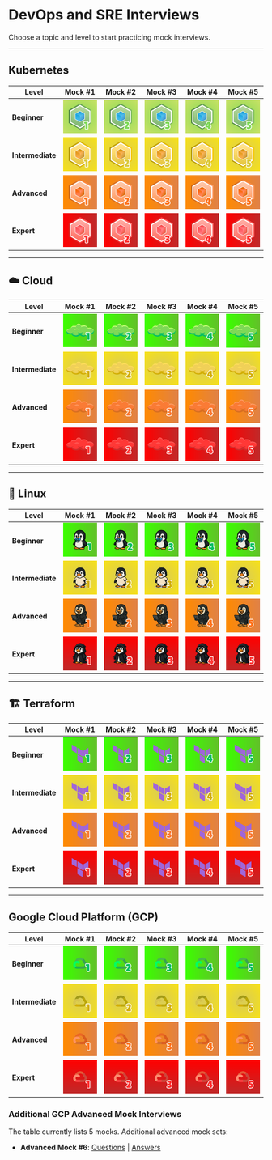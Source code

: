 # DevOps and SRE Interviews

Choose a topic and level to start practicing mock interviews.

---

## Kubernetes

| Level | Mock #1 | Mock #2 | Mock #3 | Mock #4 | Mock #5 |
|---|---|---|---|---|---|
| **Beginner** | [![Mock 1](images/interviews/kubernetes/beginner/mock_1.png)](interviews/kubernetes/beginner/mock_1_questions.md) | [![Mock 2](images/interviews/kubernetes/beginner/mock_2.png)](interviews/kubernetes/beginner/mock_2_questions.md) | [![Mock 3](images/interviews/kubernetes/beginner/mock_3.png)](interviews/kubernetes/beginner/mock_3_questions.md) | [![Mock 4](images/interviews/kubernetes/beginner/mock_4.png)](interviews/kubernetes/beginner/mock_4_questions.md) | [![Mock 5](images/interviews/kubernetes/beginner/mock_5.png)](interviews/kubernetes/beginner/mock_5_questions.md) |
| **Intermediate** | [![Mock 1](images/interviews/kubernetes/intermediate/mock_1.png)](interviews/kubernetes/intermediate/mock_1_questions.md) | [![Mock 2](images/interviews/kubernetes/intermediate/mock_2.png)](interviews/kubernetes/intermediate/mock_2_questions.md) | [![Mock 3](images/interviews/kubernetes/intermediate/mock_3.png)](interviews/kubernetes/intermediate/mock_3_questions.md) | [![Mock 4](images/interviews/kubernetes/intermediate/mock_4.png)](interviews/kubernetes/intermediate/mock_4_questions.md) | [![Mock 5](images/interviews/kubernetes/intermediate/mock_5.png)](interviews/kubernetes/intermediate/mock_5_questions.md) |
| **Advanced** | [![Mock 1](images/interviews/kubernetes/advanced/mock_1.png)](interviews/kubernetes/advanced/mock_1_questions.md) | [![Mock 2](images/interviews/kubernetes/advanced/mock_2.png)](interviews/kubernetes/advanced/mock_2_questions.md) | [![Mock 3](images/interviews/kubernetes/advanced/mock_3.png)](interviews/kubernetes/advanced/mock_3_questions.md) | [![Mock 4](images/interviews/kubernetes/advanced/mock_4.png)](interviews/kubernetes/advanced/mock_4_questions.md) | [![Mock 5](images/interviews/kubernetes/advanced/mock_5.png)](interviews/kubernetes/advanced/mock_5_questions.md) |
| **Expert** | [![Mock 1](images/interviews/kubernetes/expert/mock_1.png)](interviews/kubernetes/expert/mock_1_questions.md) | [![Mock 2](images/interviews/kubernetes/expert/mock_2.png)](interviews/kubernetes/expert/mock_2_questions.md) | [![Mock 3](images/interviews/kubernetes/expert/mock_3.png)](interviews/kubernetes/expert/mock_3_questions.md) | [![Mock 4](images/interviews/kubernetes/expert/mock_4.png)](interviews/kubernetes/expert/mock_4_questions.md) | [![Mock 5](images/interviews/kubernetes/expert/mock_5.png)](interviews/kubernetes/expert/mock_5_questions.md) |

---

## ☁️ Cloud

| Level | Mock #1 | Mock #2 | Mock #3 | Mock #4 | Mock #5 |
|---|---|---|---|---|---|
| **Beginner** | [![Mock 1](images/interviews/cloud/beginner/mock_1.png)](interviews/cloud/beginner/mock_1_questions.md) | [![Mock 2](images/interviews/cloud/beginner/mock_2.png)](interviews/cloud/beginner/mock_2_questions.md) | [![Mock 3](images/interviews/cloud/beginner/mock_3.png)](interviews/cloud/beginner/mock_3_questions.md) | [![Mock 4](images/interviews/cloud/beginner/mock_4.png)](interviews/cloud/beginner/mock_4_questions.md) | [![Mock 5](images/interviews/cloud/beginner/mock_5.png)](interviews/cloud/beginner/mock_5_questions.md) |
| **Intermediate** | [![Mock 1](images/interviews/cloud/intermediate/mock_1.png)](interviews/cloud/intermediate/mock_1_questions.md) | [![Mock 2](images/interviews/cloud/intermediate/mock_2.png)](interviews/cloud/intermediate/mock_2_questions.md) | [![Mock 3](images/interviews/cloud/intermediate/mock_3.png)](interviews/cloud/intermediate/mock_3_questions.md) | [![Mock 4](images/interviews/cloud/intermediate/mock_4.png)](interviews/cloud/intermediate/mock_4_questions.md) | [![Mock 5](images/interviews/cloud/intermediate/mock_5.png)](interviews/cloud/intermediate/mock_5_questions.md) |
| **Advanced** | [![Mock 1](images/interviews/cloud/advanced/mock_1.png)](interviews/cloud/advanced/mock_1_questions.md) | [![Mock 2](images/interviews/cloud/advanced/mock_2.png)](interviews/cloud/advanced/mock_2_questions.md) | [![Mock 3](images/interviews/cloud/advanced/mock_3.png)](interviews/cloud/advanced/mock_3_questions.md) | [![Mock 4](images/interviews/cloud/advanced/mock_4.png)](interviews/cloud/advanced/mock_4_questions.md) | [![Mock 5](images/interviews/cloud/advanced/mock_5.png)](interviews/cloud/advanced/mock_5_questions.md) |
| **Expert** | [![Mock 1](images/interviews/cloud/expert/mock_1.png)](interviews/cloud/expert/mock_1_questions.md) | [![Mock 2](images/interviews/cloud/expert/mock_2.png)](interviews/cloud/expert/mock_2_questions.md) | [![Mock 3](images/interviews/cloud/expert/mock_3.png)](interviews/cloud/expert/mock_3_questions.md) | [![Mock 4](images/interviews/cloud/expert/mock_4.png)](interviews/cloud/expert/mock_4_questions.md) | [![Mock 5](images/interviews/cloud/expert/mock_5.png)](interviews/cloud/expert/mock_5_questions.md) |

---

## 🐧 Linux

| Level | Mock #1 | Mock #2 | Mock #3 | Mock #4 | Mock #5 |
|---|---|---|---|---|---|
| **Beginner** | [![Mock 1](images/interviews/linux/beginner/mock_1.png)](interviews/linux/beginner/mock_1_questions.md) | [![Mock 2](images/interviews/linux/beginner/mock_2.png)](interviews/linux/beginner/mock_2_questions.md) | [![Mock 3](images/interviews/linux/beginner/mock_3.png)](interviews/linux/beginner/mock_3_questions.md) | [![Mock 4](images/interviews/linux/beginner/mock_4.png)](interviews/linux/beginner/mock_4_questions.md) | [![Mock 5](images/interviews/linux/beginner/mock_5.png)](interviews/linux/beginner/mock_5_questions.md) |
| **Intermediate** | [![Mock 1](images/interviews/linux/intermediate/mock_1.png)](interviews/linux/intermediate/mock_1_questions.md) | [![Mock 2](images/interviews/linux/intermediate/mock_2.png)](interviews/linux/intermediate/mock_2_questions.md) | [![Mock 3](images/interviews/linux/intermediate/mock_3.png)](interviews/linux/intermediate/mock_3_questions.md) | [![Mock 4](images/interviews/linux/intermediate/mock_4.png)](interviews/linux/intermediate/mock_4_questions.md) | [![Mock 5](images/interviews/linux/intermediate/mock_5.png)](interviews/linux/intermediate/mock_5_questions.md) |
| **Advanced** | [![Mock 1](images/interviews/linux/advanced/mock_1.png)](interviews/linux/advanced/mock_1_questions.md) | [![Mock 2](images/interviews/linux/advanced/mock_2.png)](interviews/linux/advanced/mock_2_questions.md) | [![Mock 3](images/interviews/linux/advanced/mock_3.png)](interviews/linux/advanced/mock_3_questions.md) | [![Mock 4](images/interviews/linux/advanced/mock_4.png)](interviews/linux/advanced/mock_4_questions.md) | [![Mock 5](images/interviews/linux/advanced/mock_5.png)](interviews/linux/advanced/mock_5_questions.md) |
| **Expert** | [![Mock 1](images/interviews/linux/expert/mock_1.png)](interviews/linux/expert/mock_1_questions.md) | [![Mock 2](images/interviews/linux/expert/mock_2.png)](interviews/linux/expert/mock_2_questions.md) | [![Mock 3](images/interviews/linux/expert/mock_3.png)](interviews/linux/expert/mock_3_questions.md) | [![Mock 4](images/interviews/linux/expert/mock_4.png)](interviews/linux/expert/mock_4_questions.md) | [![Mock 5](images/interviews/linux/expert/mock_5.png)](interviews/linux/expert/mock_5_questions.md) |

---

## 🏗️ Terraform

| Level | Mock #1 | Mock #2 | Mock #3 | Mock #4 | Mock #5 |
|---|---|---|---|---|---|
| **Beginner** | [![Mock 1](images/interviews/terraform/beginner/mock_1.png)](interviews/terraform/beginner/mock_1_questions.md) | [![Mock 2](images/interviews/terraform/beginner/mock_2.png)](interviews/terraform/beginner/mock_2_questions.md) | [![Mock 3](images/interviews/terraform/beginner/mock_3.png)](interviews/terraform/beginner/mock_3_questions.md) | [![Mock 4](images/interviews/terraform/beginner/mock_4.png)](interviews/terraform/beginner/mock_4_questions.md) | [![Mock 5](images/interviews/terraform/beginner/mock_5.png)](interviews/terraform/beginner/mock_5_questions.md) |
| **Intermediate** | [![Mock 1](images/interviews/terraform/intermediate/mock_1.png)](interviews/terraform/intermediate/mock_1_questions.md) | [![Mock 2](images/interviews/terraform/intermediate/mock_2.png)](interviews/terraform/intermediate/mock_2_questions.md) | [![Mock 3](images/interviews/terraform/intermediate/mock_3.png)](interviews/terraform/intermediate/mock_3_questions.md) | [![Mock 4](images/interviews/terraform/intermediate/mock_4.png)](interviews/terraform/intermediate/mock_4_questions.md) | [![Mock 5](images/interviews/terraform/intermediate/mock_5.png)](interviews/terraform/intermediate/mock_5_questions.md) |
| **Advanced** | [![Mock 1](images/interviews/terraform/advanced/mock_1.png)](interviews/terraform/advanced/mock_1_questions.md) | [![Mock 2](images/interviews/terraform/advanced/mock_2.png)](interviews/terraform/advanced/mock_2_questions.md) | [![Mock 3](images/interviews/terraform/advanced/mock_3.png)](interviews/terraform/advanced/mock_3_questions.md) | [![Mock 4](images/interviews/terraform/advanced/mock_4.png)](interviews/terraform/advanced/mock_4_questions.md) | [![Mock 5](images/interviews/terraform/advanced/mock_5.png)](interviews/terraform/advanced/mock_5_questions.md) |
| **Expert** | [![Mock 1](images/interviews/terraform/expert/mock_1.png)](interviews/terraform/expert/mock_1_questions.md) | [![Mock 2](images/interviews/terraform/expert/mock_2.png)](interviews/terraform/expert/mock_2_questions.md) | [![Mock 3](images/interviews/terraform/expert/mock_3.png)](interviews/terraform/expert/mock_3_questions.md) | [![Mock 4](images/interviews/terraform/expert/mock_4.png)](interviews/terraform/expert/mock_4_questions.md) | [![Mock 5](images/interviews/terraform/expert/mock_5.png)](interviews/terraform/expert/mock_5_questions.md) |

---

## Google Cloud Platform (GCP)

| Level | Mock #1 | Mock #2 | Mock #3 | Mock #4 | Mock #5 |
|---|---|---|---|---|---|
| **Beginner** | [![Mock 1](images/interviews/gcp/beginner/mock_1.png)](interviews/gcp/beginner/mock_1_questions.md) | [![Mock 2](images/interviews/gcp/beginner/mock_2.png)](interviews/gcp/beginner/mock_2_questions.md) | [![Mock 3](images/interviews/gcp/beginner/mock_3.png)](interviews/gcp/beginner/mock_3_questions.md) | [![Mock 4](images/interviews/gcp/beginner/mock_4.png)](interviews/gcp/beginner/mock_4_questions.md) | [![Mock 5](images/interviews/gcp/beginner/mock_5.png)](interviews/gcp/beginner/mock_5_questions.md) |
| **Intermediate** | [![Mock 1](images/interviews/gcp/intermediate/mock_1.png)](interviews/gcp/intermediate/mock_1_questions.md) | [![Mock 2](images/interviews/gcp/intermediate/mock_2.png)](interviews/gcp/intermediate/mock_2_questions.md) | [![Mock 3](images/interviews/gcp/intermediate/mock_3.png)](interviews/gcp/intermediate/mock_3_questions.md) | [![Mock 4](images/interviews/gcp/intermediate/mock_4.png)](interviews/gcp/intermediate/mock_4_questions.md) | [![Mock 5](images/interviews/gcp/intermediate/mock_5.png)](interviews/gcp/intermediate/mock_5_questions.md) |
| **Advanced** | [![Mock 1](images/interviews/gcp/advanced/mock_1.png)](interviews/gcp/advanced/mock_1_questions.md) | [![Mock 2](images/interviews/gcp/advanced/mock_2.png)](interviews/gcp/advanced/mock_2_questions.md) | [![Mock 3](images/interviews/gcp/advanced/mock_3.png)](interviews/gcp/advanced/mock_3_questions.md) | [![Mock 4](images/interviews/gcp/advanced/mock_4.png)](interviews/gcp/advanced/mock_4_questions.md) | [![Mock 5](images/interviews/gcp/advanced/mock_5.png)](interviews/gcp/advanced/mock_5_questions.md) |
| **Expert** | [![Mock 1](images/interviews/gcp/expert/mock_1.png)](interviews/gcp/expert/mock_1_questions.md) | [![Mock 2](images/interviews/gcp/expert/mock_2.png)](interviews/gcp/expert/mock_2_questions.md) | [![Mock 3](images/interviews/gcp/expert/mock_3.png)](interviews/gcp/expert/mock_3_questions.md) | [![Mock 4](images/interviews/gcp/expert/mock_4.png)](interviews/gcp/expert/mock_4_questions.md) | [![Mock 5](images/interviews/gcp/expert/mock_5.png)](interviews/gcp/expert/mock_5_questions.md) |

### Additional GCP Advanced Mock Interviews

The table currently lists 5 mocks. Additional advanced mock sets:

- **Advanced Mock #6**: [Questions](interviews/gcp/advanced/mock_6_questions.md) | [Answers](interviews/gcp/advanced/mock_6_answers.md)
